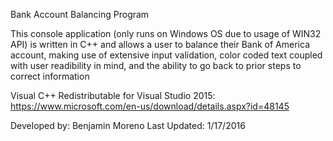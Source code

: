 Bank Account Balancing Program

This console application (only runs on Windows OS due to usage of WIN32 API) is written in C++ and allows a user to balance their Bank of America account, making use of extensive
input validation, color coded text coupled with user readibility in mind, and the ability to go back to prior steps to correct information

Visual C++ Redistributable for Visual Studio 2015: https://www.microsoft.com/en-us/download/details.aspx?id=48145

Developed by: Benjamin Moreno 
Last Updated: 1/17/2016